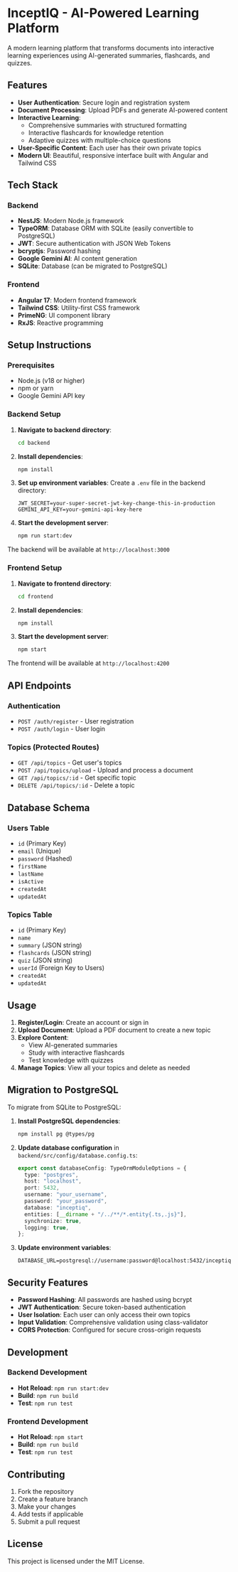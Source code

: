 # InceptIQ - AI-Powered Learning Platform

A modern learning platform that transforms documents into interactive learning experiences using AI-generated summaries, flashcards, and quizzes.

## Features

- **User Authentication**: Secure login and registration system
- **Document Processing**: Upload PDFs and generate AI-powered content
- **Interactive Learning**:
  - Comprehensive summaries with structured formatting
  - Interactive flashcards for knowledge retention
  - Adaptive quizzes with multiple-choice questions
- **User-Specific Content**: Each user has their own private topics
- **Modern UI**: Beautiful, responsive interface built with Angular and Tailwind CSS

## Tech Stack

### Backend

- **NestJS**: Modern Node.js framework
- **TypeORM**: Database ORM with SQLite (easily convertible to PostgreSQL)
- **JWT**: Secure authentication with JSON Web Tokens
- **bcryptjs**: Password hashing
- **Google Gemini AI**: AI content generation
- **SQLite**: Database (can be migrated to PostgreSQL)

### Frontend

- **Angular 17**: Modern frontend framework
- **Tailwind CSS**: Utility-first CSS framework
- **PrimeNG**: UI component library
- **RxJS**: Reactive programming

## Setup Instructions

### Prerequisites

- Node.js (v18 or higher)
- npm or yarn
- Google Gemini API key

### Backend Setup

1. **Navigate to backend directory**:

   ```bash
   cd backend
   ```

2. **Install dependencies**:

   ```bash
   npm install
   ```

3. **Set up environment variables**:
   Create a `.env` file in the backend directory:

   ```env
   JWT_SECRET=your-super-secret-jwt-key-change-this-in-production
   GEMINI_API_KEY=your-gemini-api-key-here
   ```

4. **Start the development server**:
   ```bash
   npm run start:dev
   ```

The backend will be available at `http://localhost:3000`

### Frontend Setup

1. **Navigate to frontend directory**:

   ```bash
   cd frontend
   ```

2. **Install dependencies**:

   ```bash
   npm install
   ```

3. **Start the development server**:
   ```bash
   npm start
   ```

The frontend will be available at `http://localhost:4200`

## API Endpoints

### Authentication

- `POST /auth/register` - User registration
- `POST /auth/login` - User login

### Topics (Protected Routes)

- `GET /api/topics` - Get user's topics
- `POST /api/topics/upload` - Upload and process a document
- `GET /api/topics/:id` - Get specific topic
- `DELETE /api/topics/:id` - Delete a topic

## Database Schema

### Users Table

- `id` (Primary Key)
- `email` (Unique)
- `password` (Hashed)
- `firstName`
- `lastName`
- `isActive`
- `createdAt`
- `updatedAt`

### Topics Table

- `id` (Primary Key)
- `name`
- `summary` (JSON string)
- `flashcards` (JSON string)
- `quiz` (JSON string)
- `userId` (Foreign Key to Users)
- `createdAt`
- `updatedAt`

## Usage

1. **Register/Login**: Create an account or sign in
2. **Upload Document**: Upload a PDF document to create a new topic
3. **Explore Content**:
   - View AI-generated summaries
   - Study with interactive flashcards
   - Test knowledge with quizzes
4. **Manage Topics**: View all your topics and delete as needed

## Migration to PostgreSQL

To migrate from SQLite to PostgreSQL:

1. **Install PostgreSQL dependencies**:

   ```bash
   npm install pg @types/pg
   ```

2. **Update database configuration** in `backend/src/config/database.config.ts`:

   ```typescript
   export const databaseConfig: TypeOrmModuleOptions = {
     type: "postgres",
     host: "localhost",
     port: 5432,
     username: "your_username",
     password: "your_password",
     database: "inceptiq",
     entities: [__dirname + "/../**/*.entity{.ts,.js}"],
     synchronize: true,
     logging: true,
   };
   ```

3. **Update environment variables**:
   ```env
   DATABASE_URL=postgresql://username:password@localhost:5432/inceptiq
   ```

## Security Features

- **Password Hashing**: All passwords are hashed using bcrypt
- **JWT Authentication**: Secure token-based authentication
- **User Isolation**: Each user can only access their own topics
- **Input Validation**: Comprehensive validation using class-validator
- **CORS Protection**: Configured for secure cross-origin requests

## Development

### Backend Development

- **Hot Reload**: `npm run start:dev`
- **Build**: `npm run build`
- **Test**: `npm run test`

### Frontend Development

- **Hot Reload**: `npm start`
- **Build**: `npm run build`
- **Test**: `npm run test`

## Contributing

1. Fork the repository
2. Create a feature branch
3. Make your changes
4. Add tests if applicable
5. Submit a pull request

## License

This project is licensed under the MIT License.
